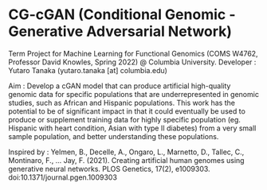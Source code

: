 # CG-cGAN (Conditional Genomic - Generative Adversarial Network)

Term Project for Machine Learning for Functional Genomics (COMS W4762, Professor David Knowles, Spring 2022) @ Columbia University. 
Developer : Yutaro Tanaka (yutaro.tanaka [at] columbia.edu)

Aim : Develop a cGAN model that can produce artificial high-quality genomic data for specific populations that are underrepresented in genomic studies, such as African and Hispanic populations. This work has the potential to be of significant impact in that it could eventually be used to produce or supplement training data for highly specific population (eg. Hispanic with heart condition, Asian with type II diabetes) from a very small sample population, and better understanding these populations.

Inspired by : Yelmen, B., Decelle, A., Ongaro, L., Marnetto, D., Tallec, C., Montinaro, F., … Jay, F. (2021). Creating artificial human genomes using generative neural networks. PLOS Genetics, 17(2), e1009303. doi:10.1371/journal.pgen.1009303
